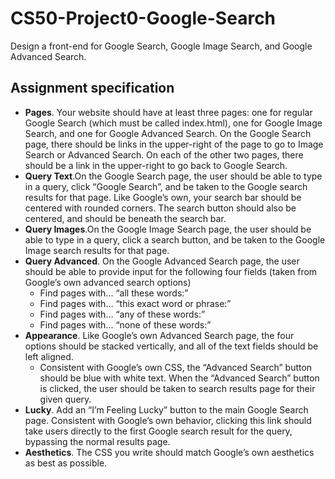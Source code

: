 # CS50-Project0-Google-Search
Design a front-end for Google Search, Google Image Search, and Google Advanced Search.
## Assignment specification
- **Pages**. Your website should have at least three pages: one for regular Google Search (which must be called index.html), one for Google Image Search, and one for Google Advanced Search.
On the Google Search page, there should be links in the upper-right of the page to go to Image Search or Advanced Search. On each of the other two pages, there should be a link in the upper-right to go back to Google Search.
- **Query Text**.On the Google Search page, the user should be able to type in a query, click “Google Search”, and be taken to the Google search results for that page.
Like Google’s own, your search bar should be centered with rounded corners. The search button should also be centered, and should be beneath the search bar.
- **Query Images**.On the Google Image Search page, the user should be able to type in a query, click a search button, and be taken to the Google Image search results for that page.
- **Query Advanced**. On the Google Advanced Search page, the user should be able to provide input for the following four fields (taken from Google’s own advanced search options)
    - Find pages with… “all these words:”
    - Find pages with… “this exact word or phrase:”
    - Find pages with… “any of these words:”
    - Find pages with… “none of these words:”
- **Appearance**. Like Google’s own Advanced Search page, the four options should be stacked vertically, and all of the text fields should be left aligned.
    - Consistent with Google’s own CSS, the “Advanced Search” button should be blue with white text. When the “Advanced Search” button is clicked, the user should be taken to search results page for their given query.
- **Lucky**. Add an “I’m Feeling Lucky” button to the main Google Search page. Consistent with Google’s own behavior, clicking this link should take users directly to the first Google search result for the query, bypassing the normal results page.
- **Aesthetics**. The CSS you write should match Google’s own aesthetics as best as possible.
